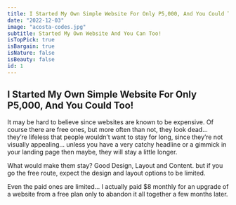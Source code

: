 ```yaml
---
title: I Started My Own Simple Website For Only P5,000, And You Could Too!
date: "2022-12-03"
image: "acosta-codes.jpg"
subtitle: Started My Own Website And You Can Too!
isTopPick: true
isBargain: true
isNature: false
isBeauty: false
id: 1
---
```


## I Started My Own Simple Website For Only P5,000, And You Could Too!

It may be hard to believe since websites are known to be expensive.
Of course there are free ones,
but more often than not, they look dead…
they’re lifeless that people wouldn’t want to stay for long,
since they’re not visually appealing…
unless you have a very catchy headline or a gimmick in
your landing page then maybe, they will stay a little longer.

What would make them stay?
Good Design, Layout and Content.
but if you go the free route,
expect the design and layout options to be limited.

Even the paid ones are limited…
I actually paid $8 monthly for an upgrade of a website from a free plan
only to abandon it all together a few months later.
